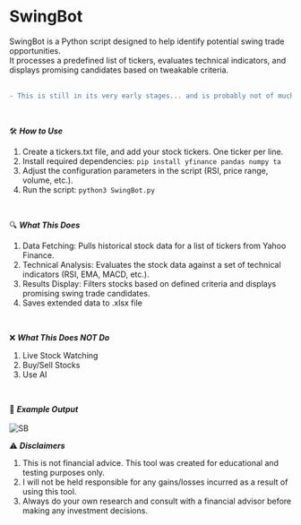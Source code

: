 # SwingBot

SwingBot is a Python script designed to help identify potential swing trade opportunities.  
It processes a predefined list of tickers, evaluates technical indicators, and displays promising candidates based on tweakable criteria.  
<br>

```diff
- This is still in its very early stages... and is probably not of much use
```
<br>

🛠️ ***How to Use***  
1. Create a tickers.txt file, and add your stock tickers. One ticker per line.  
2. Install required dependencies: ```pip install yfinance pandas numpy ta```    
3. Adjust the configuration parameters in the script (RSI, price range, volume, etc.).  
4. Run the script: ```python3 SwingBot.py```  
<br>

🔍 ***What This Does***  
1. Data Fetching: Pulls historical stock data for a list of tickers from Yahoo Finance.  
2. Technical Analysis: Evaluates the stock data against a set of technical indicators (RSI, EMA, MACD, etc.).  
3. Results Display: Filters stocks based on defined criteria and displays promising swing trade candidates.  
4. Saves extended data to .xlsx file  
<br>

❌ ***What This Does NOT Do***  
1. Live Stock Watching
2. Buy/Sell Stocks
3. Use AI
<br>

📝 ***Example Output***  
<br>
![SB](https://github.com/user-attachments/assets/6d94fdc1-df11-42f1-89fd-95e4b17f26df)
<br>

⚠️ ***Disclaimers***  
1. This is not financial advice. This tool was created for educational and testing purposes only.
2. I will not be held responsible for any gains/losses incurred as a result of using this tool.
3. Always do your own research and consult with a financial advisor before making any investment decisions.  
